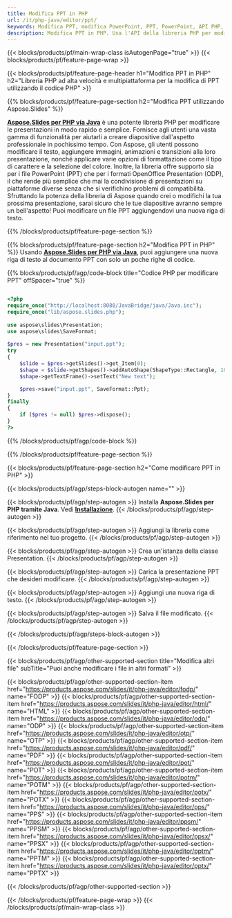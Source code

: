 ```yaml
---
title: Modifica PPT in PHP
url: /it/php-java/editor/ppt/
keywords: Modifica PPT, modifica PowerPoint, PPT, PowerPoint, API PHP, libreria PHP
description: Modifica PPT in PHP. Usa l'API della libreria PHP per modificare i file PPT
---
```


{{< blocks/products/pf/main-wrap-class isAutogenPage="true" >}}
{{< blocks/products/pf/feature-page-wrap >}}

{{< blocks/products/pf/feature-page-header h1="Modifica PPT in PHP" h2="Libreria PHP ad alta velocità e multipiattaforma per la modifica di PPT utilizzando il codice PHP" >}}

{{% blocks/products/pf/feature-page-section h2="Modifica PPT utilizzando Aspose.Slides" %}}

[**Aspose.Slides per PHP via Java**](https://products.aspose.com/slides/it/php-java/) è una potente libreria PHP per modificare le presentazioni in modo rapido e semplice. Fornisce agli utenti una vasta gamma di funzionalità per aiutarli a creare diapositive dall'aspetto professionale in pochissimo tempo. Con Aspose, gli utenti possono modificare il testo, aggiungere immagini, animazioni e transizioni alla loro presentazione, nonché applicare varie opzioni di formattazione come il tipo di carattere e la selezione del colore. Inoltre, la libreria offre supporto sia per i file PowerPoint (PPT) che per i formati OpenOffice Presentation (ODP), il che rende più semplice che mai la condivisione di presentazioni su piattaforme diverse senza che si verifichino problemi di compatibilità. Sfruttando la potenza della libreria di Aspose quando crei o modifichi la tua prossima presentazione, sarai sicuro che le tue diapositive avranno sempre un bell'aspetto!
Puoi modificare un file PPT aggiungendovi una nuova riga di testo. 

{{% /blocks/products/pf/feature-page-section %}}

{{% blocks/products/pf/feature-page-section  h2="Modifica PPT in PHP" %}}
Usando [**Aspose.Slides per PHP via Java**](https://products.aspose.com/slides/it/php-java/), puoi aggiungere una nuova riga di testo al documento PPT con solo un poche righe di codice.

{{% blocks/products/pf/agp/code-block title="Codice PHP per modificare PPT" offSpacer="true" %}}

```php

<?php
require_once("http://localhost:8080/JavaBridge/java/Java.inc");
require_once("lib/aspose.slides.php");
 
use aspose\slides\Presentation;
use aspose\slides\SaveFormat;
 
$pres = new Presentation("input.ppt");
try
{
    $slide = $pres->getSlides()->get_Item(0);     
    $shape = $slide->getShapes()->addAutoShape(ShapeType::Rectangle, 10, 10, 100, 50);
    $shape->getTextFrame()->setText("New text");

    $pres->save("input.ppt", SaveFormat::Ppt);
}
finally
{
    if ($pres != null) $pres->dispose();
}
?>
```
{{% /blocks/products/pf/agp/code-block %}}

{{% /blocks/products/pf/feature-page-section %}}

{{< blocks/products/pf/feature-page-section  h2="Come modificare PPT in PHP" >}}

{{< blocks/products/pf/agp/steps-block-autogen name="" >}}


{{< blocks/products/pf/agp/step-autogen >}}
Installa **Aspose.Slides per PHP tramite Java**. Vedi [**Installazione**](https://docs.aspose.com/slides/php-java/installation/).
{{< /blocks/products/pf/agp/step-autogen >}}

{{< blocks/products/pf/agp/step-autogen >}}
Aggiungi la libreria come riferimento nel tuo progetto.
{{< /blocks/products/pf/agp/step-autogen >}}

{{< blocks/products/pf/agp/step-autogen >}}
Crea un'istanza della classe Presentation.
{{< /blocks/products/pf/agp/step-autogen >}}

{{< blocks/products/pf/agp/step-autogen >}}
Carica la presentazione PPT che desideri modificare.
{{< /blocks/products/pf/agp/step-autogen >}}

{{< blocks/products/pf/agp/step-autogen >}}
Aggiungi una nuova riga di testo.
{{< /blocks/products/pf/agp/step-autogen >}}

{{< blocks/products/pf/agp/step-autogen >}}
Salva il file modificato.
{{< /blocks/products/pf/agp/step-autogen >}}

{{< /blocks/products/pf/agp/steps-block-autogen >}}


{{< /blocks/products/pf/feature-page-section >}}

{{< blocks/products/pf/agp/other-supported-section title="Modifica altri file" subTitle="Puoi anche modificare i file in altri formati" >}}

{{< blocks/products/pf/agp/other-supported-section-item href="https://products.aspose.com/slides/it/php-java/editor/fodp/" name="FODP" >}}
{{< blocks/products/pf/agp/other-supported-section-item href="https://products.aspose.com/slides/it/php-java/editor/html/" name="HTML" >}}
{{< blocks/products/pf/agp/other-supported-section-item href="https://products.aspose.com/slides/it/php-java/editor/odp/" name="ODP" >}}
{{< blocks/products/pf/agp/other-supported-section-item href="https://products.aspose.com/slides/it/php-java/editor/otp/" name="OTP" >}}
{{< blocks/products/pf/agp/other-supported-section-item href="https://products.aspose.com/slides/it/php-java/editor/pdf/" name="PDF" >}}
{{< blocks/products/pf/agp/other-supported-section-item href="https://products.aspose.com/slides/it/php-java/editor/pot/" name="POT" >}}
{{< blocks/products/pf/agp/other-supported-section-item href="https://products.aspose.com/slides/it/php-java/editor/potm/" name="POTM" >}}
{{< blocks/products/pf/agp/other-supported-section-item href="https://products.aspose.com/slides/it/php-java/editor/potx/" name="POTX" >}}
{{< blocks/products/pf/agp/other-supported-section-item href="https://products.aspose.com/slides/it/php-java/editor/pps/" name="PPS" >}}
{{< blocks/products/pf/agp/other-supported-section-item href="https://products.aspose.com/slides/it/php-java/editor/ppsm/" name="PPSM" >}}
{{< blocks/products/pf/agp/other-supported-section-item href="https://products.aspose.com/slides/it/php-java/editor/ppsx/" name="PPSX" >}}
{{< blocks/products/pf/agp/other-supported-section-item href="https://products.aspose.com/slides/it/php-java/editor/pptm/" name="PPTM" >}}
{{< blocks/products/pf/agp/other-supported-section-item href="https://products.aspose.com/slides/it/php-java/editor/pptx/" name="PPTX" >}}


{{< /blocks/products/pf/agp/other-supported-section >}}

{{< /blocks/products/pf/feature-page-wrap >}}
{{< /blocks/products/pf/main-wrap-class >}}